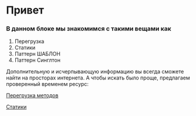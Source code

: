 # Привет
### В данном блоке мы знакомимся с такими вещами как 
1. Перегрузка
2. Статики
3. Паттерн ШАБЛОН
4. Паттерн Синглтон


Дополнительную и исчерпывающую информацию вы всегда сможете найти на просторах интернета.
А чтобы искать было проще, предлагаем проверенный временем ресурс:

[Перегрузка методов](https://metanit.com/java/tutorial/2.18.php)

[Статики](https://metanit.com/java/tutorial/3.4.php)